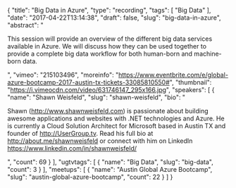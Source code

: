 {
  "title": "Big Data in Azure",
  "type": "recording",
  "tags": [
    "Big Data"
  ],
  "date": "2017-04-22T13:14:38",
  "draft": false,
  "slug": "big-data-in-azure",
  "abstract": "<p>This session will provide an overview of the different big data services available in Azure. We will discuss how they can be used together to provide a complete big data workflow for both human-born and machine-born data. </p>",
  "vimeo": "215103496",
  "moreinfo": "https://www.eventbrite.com/e/global-azure-bootcamp-2017-austin-tx-tickets-33085810550#",
  "thumbnail": "https://i.vimeocdn.com/video/631746147_295x166.jpg",
  "speakers": [
    {
      "name": "Shawn Weisfeld",
      "slug": "shawn-weisfeld",
      "bio": "<p>Shawn (http://www.shawnweisfeld.com) is passionate about building awesome applications and websites with .NET technologies and Azure. He is currently a Cloud Solution Architect for Microsoft based in Austin TX and founder of http://UserGroup.tv. Read his full bio at http://about.me/shawnweisfeld or connect with him on LinkedIn https://www.linkedin.com/in/shawnweisfeld/</p>",
      "count": 69
    }
  ],
  "ugtvtags": [
    {
      "name": "Big Data",
      "slug": "big-data",
      "count": 3
    }
  ],
  "meetups": [
    {
      "name": "Austin Global Azure Bootcamp",
      "slug": "austin-global-azure-bootcamp",
      "count": 22
    }
  ]
}